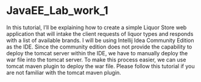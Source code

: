 # JavaEE_Lab_work_1
 In this tutorial, I’ll be explaining how to create a simple Liquor Store web application that will intake the client requests of liquor types and responds with a list of available brands. I will be using Intellij Idea Community Edition as the IDE. Since the community edition does not provide the capability to deploy the tomcat server within the IDE, we have to manually deploy the war file into the tomcat server. To make this process easier, we can use tomcat maven plugin to deploy the war file. Please follow this tutorial if you are not familiar with the tomcat maven plugin.
